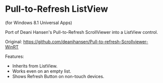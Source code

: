# Pull-to-Refresh ListView 
(for Windows 8.1 Universal Apps)

Port of Deani Hansen's Pull-to-Refresh ScrollViewer into a ListView control.

Original: https://github.com/deanihansen/Pull-to-refresh-Scrollviewer-WinRT

Features:
* Inherits from ListView.
* Works even on an empty list.
* Shows Refresh Button on non-touch devices.
